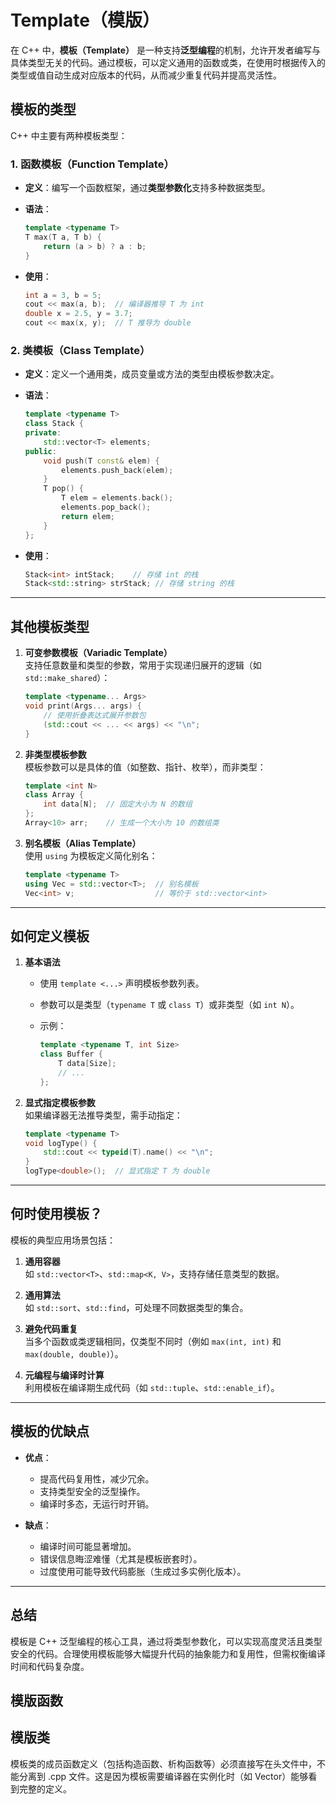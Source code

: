 # Template（模版）

在 C++ 中，**模板（Template）** 是一种支持**泛型编程**的机制，允许开发者编写与具体类型无关的代码。通过模板，可以定义通用的函数或类，在使用时根据传入的类型或值自动生成对应版本的代码，从而减少重复代码并提高灵活性。




## **模板的类型**
C++ 中主要有两种模板类型：

### 1. **函数模板（Function Template）**

- **定义**：编写一个函数框架，通过**类型参数化**支持多种数据类型。
- **语法**：

     ```cpp
     template <typename T>
     T max(T a, T b) {
         return (a > b) ? a : b;
     }
     ```

- **使用**：

     ```cpp
     int a = 3, b = 5;
     cout << max(a, b);  // 编译器推导 T 为 int
     double x = 2.5, y = 3.7;
     cout << max(x, y);  // T 推导为 double
     ```

### 2. **类模板（Class Template）**

- **定义**：定义一个通用类，成员变量或方法的类型由模板参数决定。
- **语法**：

     ```cpp
     template <typename T>
     class Stack {
     private:
         std::vector<T> elements;
     public:
         void push(T const& elem) {
             elements.push_back(elem);
         }
         T pop() {
             T elem = elements.back();
             elements.pop_back();
             return elem;
         }
     };
     ```

- **使用**：

     ```cpp
     Stack<int> intStack;    // 存储 int 的栈
     Stack<std::string> strStack; // 存储 string 的栈
     ```

---

## **其他模板类型**

1. **可变参数模板（Variadic Template）**  
   支持任意数量和类型的参数，常用于实现递归展开的逻辑（如 `std::make_shared`）：

   ```cpp
   template <typename... Args>
   void print(Args... args) {
       // 使用折叠表达式展开参数包
       (std::cout << ... << args) << "\n";
   }
   ```

2. **非类型模板参数**  
   模板参数可以是具体的值（如整数、指针、枚举），而非类型：

   ```cpp
   template <int N>
   class Array {
       int data[N];  // 固定大小为 N 的数组
   };
   Array<10> arr;    // 生成一个大小为 10 的数组类
   ```

3. **别名模板（Alias Template）**  
   使用 `using` 为模板定义简化别名：

   ```cpp
   template <typename T>
   using Vec = std::vector<T>;  // 别名模板
   Vec<int> v;                  // 等价于 std::vector<int>
   ```

---

## **如何定义模板**

1. **基本语法**  
   - 使用 `template <...>` 声明模板参数列表。
   - 参数可以是类型（`typename T` 或 `class T`）或非类型（如 `int N`）。
   - 示例：

     ```cpp
     template <typename T, int Size>
     class Buffer {
         T data[Size];
         // ...
     };
     ```

2. **显式指定模板参数**  
   如果编译器无法推导类型，需手动指定：

   ```cpp
   template <typename T>
   void logType() {
       std::cout << typeid(T).name() << "\n";
   }
   logType<double>();  // 显式指定 T 为 double
   ```

---

## **何时使用模板？**
模板的典型应用场景包括：

1. **通用容器**  
   如 `std::vector<T>`、`std::map<K, V>`，支持存储任意类型的数据。

2. **通用算法**  
   如 `std::sort`、`std::find`，可处理不同数据类型的集合。

3. **避免代码重复**  
   当多个函数或类逻辑相同，仅类型不同时（例如 `max(int, int)` 和 `max(double, double)`）。

4. **元编程与编译时计算**  
   利用模板在编译期生成代码（如 `std::tuple`、`std::enable_if`）。

---

## **模板的优缺点**

- **优点**：
  - 提高代码复用性，减少冗余。
  - 支持类型安全的泛型操作。
  - 编译时多态，无运行时开销。

- **缺点**：
  - 编译时间可能显著增加。
  - 错误信息晦涩难懂（尤其是模板嵌套时）。
  - 过度使用可能导致代码膨胀（生成过多实例化版本）。

---

## **总结**
模板是 C++ 泛型编程的核心工具，通过将类型参数化，可以实现高度灵活且类型安全的代码。合理使用模板能够大幅提升代码的抽象能力和复用性，但需权衡编译时间和代码复杂度。



## 模版函数


## 模版类

模板类的成员函数定义（包括构造函数、析构函数等）必须直接写在头文件中，不能分离到 .cpp 文件。这是因为模板需要编译器在实例化时（如 Vector<int>）能够看到完整的定义。


